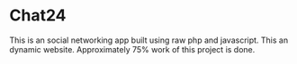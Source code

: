 # Chat24
This is an social networking app built using raw php and javascript. This an dynamic website. 
Approximately 75% work of this project is done.
